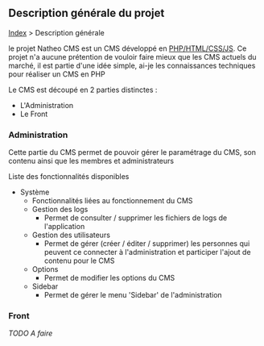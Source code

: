 ## Description générale du projet

[Index](../index.md) > Description générale

le projet Natheo CMS est un CMS développé en [PHP/HTML/CSS/JS][1]. 
Ce projet n'a aucune prétention de vouloir faire mieux que les CMS actuels du marché, il est partie d'une idée simple, ai-je les connaissances techniques pour réaliser un CMS en PHP

Le CMS est découpé en 2 parties distinctes :
- L'Administration
- Le Front

### Administration
Cette partie du CMS permet de pouvoir gérer le paramétrage du CMS, son contenu ainsi que les membres et administrateurs

Liste des fonctionnalités disponibles
* Système
  * Fonctionnalités liées au fonctionnement du CMS
  * Gestion des logs
    * Permet de consulter / supprimer les fichiers de logs de l'application
  * Gestion des utilisateurs
    * Permet de gérer (créer / éditer / supprimer) les personnes qui peuvent ce connecter à l'administration et participer l'ajout de contenu pour le CMS
  * Options
    * Permet de modifier les options du CMS
  * Sidebar
    * Permet de gérer le menu 'Sidebar' de l'administration

### Front
*TODO A faire*



[1]: Techniques/description.md